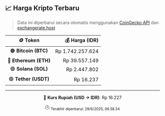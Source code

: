 

<!-- HARGA_KRIPTO -->
## 📈 Harga Kripto Terbaru

> Data ini diperbarui secara otomatis menggunakan [CoinGecko API](https://www.coingecko.com/) dan [exchangerate.host](https://exchangerate.host/)

<div align="center">

| 🪙 Token | 💰 Harga (IDR) |
|:------:|---------------:|
| 🟠 **Bitcoin (BTC)**   | Rp 1.742.257.624 |
| 🔵 **Ethereum (ETH)**  | Rp 39.557.149 |
| 🟣 **Solana (SOL)**    | Rp 2.447.802 |
| 🟢 **Tether (USDT)**   | Rp 16.237 |

---

💱 **Kurs Rupiah (USD → IDR)**: Rp 16.227

🕒 <sub>Terakhir diperbarui: 29/6/2025, 06.58.34</sub>

</div>
<!-- /HARGA_KRIPTO -->